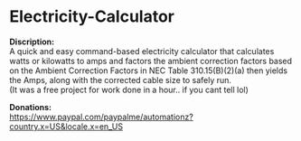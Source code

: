 # Electricity-Calculator

<b>Discription:</b>  
A quick and easy command-based electricity calculator that calculates watts or kilowatts to amps and factors the ambient correction factors based on the Ambient Correction Factors in NEC Table 310.15(B)(2)(a) then yields the Amps, along with the corrected cable size to safely run.  
(It was a free project for work done in a hour.. if you cant tell lol)  
  
<b>Donations:</b>  
https://www.paypal.com/paypalme/automationz?country.x=US&locale.x=en_US
